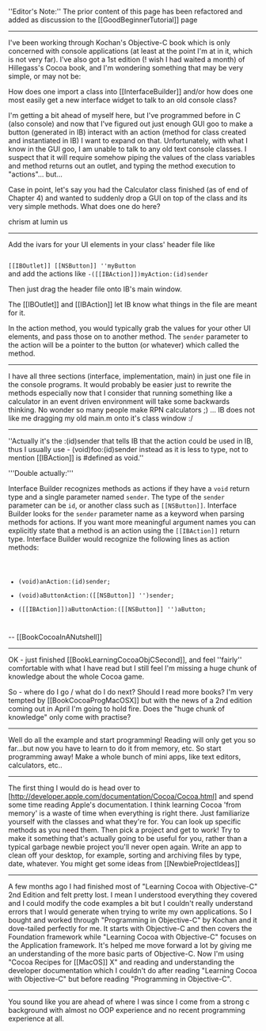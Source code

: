 ''Editor's Note:'' The prior content of this page has been refactored and added as discussion to the [[GoodBeginnerTutorial]] page

----

I've been working through Kochan's Objective-C book which is only concerned with console applications (at least at the point I'm at in it, which is not very far).  I've also got a 1st edition (! wish I had waited a month) of Hillegass's Cocoa book, and I'm wondering something that may be very simple, or may not be:

How does one import a class into [[InterfaceBuilder]] and/or how does one most easily get a new interface widget to talk to an old console class?

I'm getting a bit ahead of myself here, but I've programmed before in C (also console) and now that I've figured out just enough GUI goo to make a button (generated in IB) interact with an action (method for class created and instantiated in IB) I want to expand on that.  Unfortunately, with what I know in the GUI goo, I am unable to talk to any old text console classes.  I suspect that it will require somehow piping the values of the class variables and method returns out an outlet, and typing the method execution to "actions"... but...

Case in point, let's say you had the Calculator class finished (as of end of Chapter 4) and wanted to suddenly drop a GUI on top of the class and its very simple methods.  What does one do here?

chrism at lumin us

----

Add the ivars for your UI elements in your class' header file like

<code>
[[IBOutlet]] [[NSButton]] ''myButton
</code>
 and add the actions like <code>-([[IBAction]])myAction:(id)sender</code>

Then just drag the header file onto IB's main window. 

The [[IBOutlet]] and [[IBAction]] let IB know what things in the file are meant for it.

In the action method, you would typically grab the values for your other UI elements, and pass those on to another method. The <code>sender</code> parameter to the action will be a pointer to the button (or whatever) which called the method.

----

I have all three sections (interface, implementation, main) in just one file in the console programs.  It would probably be easier just to rewrite the methods especially now that I consider that running something like a calculator in an event driven environment will take some backwards thinking.  No wonder so many people make RPN calculators ;) ...  IB does not like me dragging my old main.m onto it's class window :/

----

''Actually it's the :(id)sender that tells IB that the action could be used in IB, thus I usually use - (void)foo:(id)sender instead as it is less to type, not to mention [[IBAction]] is #defined as void.''

'''Double actually:'''

Interface Builder recognizes methods as actions if they have a <code>void</code> return type and a single parameter named <code>sender</code>. The type of the <code>sender</code> parameter can be <code>id</code>, or another class such as <code>[[NSButton]]</code>. Interface Builder looks for the <code>sender</code> parameter name as a keyword when parsing methods for actions. If you want more meaningful argument names you can explicitly state that a method is an action using the <code>[[IBAction]]</code> return type. Interface Builder would recognize the following lines as action methods:
<code>
- (void)anAction:(id)sender;
- (void)aButtonAction:([[NSButton]] '')sender;
- ([[IBAction]])aButtonAction:([[NSButton]] '')aButton;
</code>
-- [[BookCocoaInANutshell]]

----

OK - just finished [[BookLearningCocoaObjCSecond]], and feel ''fairly'' comfortable with what I have read but I still feel I'm missing a huge chunk of knowledge about the whole Cocoa game.

So  - where do I go / what do I do next? Should I read more books? I'm very tempted by [[BookCocoaProgMacOSX]] but with the news of a 2nd edition coming out in April I'm going to hold fire. Does the "huge chunk of knowledge" only come with practise?

----

Well do all the example and start programming! Reading will only get you so far...but now you have to learn to do it from memory, etc. So start programming away! Make a whole bunch of mini apps, like text editors, calculators, etc..

----

The first thing I would do is head over to [http://developer.apple.com/documentation/Cocoa/Cocoa.html] and spend some time reading Apple's documentation. I think learning Cocoa 'from memory' is a waste of time when everything is right there. Just familiarize yourself with the classes and what they're for. You can look up specific methods as you need them. Then pick a project and get to work! Try to make it something that's actually going to be useful for you, rather than a typical garbage newbie project you'll never open again. Write an app to clean off your desktop, for example, sorting and archiving files by type, date, whatever. You might get some ideas from [[NewbieProjectIdeas]]

----

A few months ago I had finished most of "Learning Cocoa with Objective-C" 2nd Edition and felt pretty lost. I mean I understood everything they covered and I could modify the code examples a bit but I couldn't really understand errors that I would generate when trying to write my own applications. So I bought and worked through "Programming in Objective-C" by Kochan and it dove-tailed perfectly for me. It starts with Objective-C and then covers the Foundation framework while "Learning Cocoa with Objective-C" focuses on the Application framework. It's helped me move forward a lot by giving me an understanding of the more basic parts of Objective-C. Now I'm using "Cocoa Recipes for [[MacOS]] X" and reading and understanding the developer documentation which I couldn't do after reading "Learning Cocoa with Objective-C" but before reading "Programming in Objective-C".

----

You sound like you are ahead of where I was since I come from a strong c background with almost no OOP experience and no recent programming experience at all.